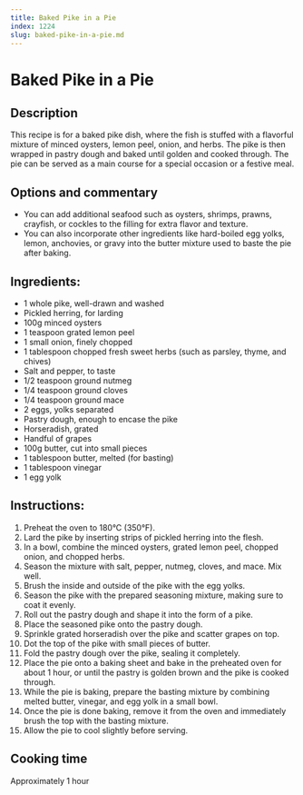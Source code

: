 ```yaml
---
title: Baked Pike in a Pie
index: 1224
slug: baked-pike-in-a-pie.md
---
```


# Baked Pike in a Pie

## Description
This recipe is for a baked pike dish, where the fish is stuffed with a flavorful mixture of minced oysters, lemon peel, onion, and herbs. The pike is then wrapped in pastry dough and baked until golden and cooked through. The pie can be served as a main course for a special occasion or a festive meal.

## Options and commentary
- You can add additional seafood such as oysters, shrimps, prawns, crayfish, or cockles to the filling for extra flavor and texture.
- You can also incorporate other ingredients like hard-boiled egg yolks, lemon, anchovies, or gravy into the butter mixture used to baste the pie after baking.

## Ingredients:
- 1 whole pike, well-drawn and washed
- Pickled herring, for larding
- 100g minced oysters
- 1 teaspoon grated lemon peel
- 1 small onion, finely chopped
- 1 tablespoon chopped fresh sweet herbs (such as parsley, thyme, and chives)
- Salt and pepper, to taste
- 1/2 teaspoon ground nutmeg
- 1/4 teaspoon ground cloves
- 1/4 teaspoon ground mace
- 2 eggs, yolks separated
- Pastry dough, enough to encase the pike
- Horseradish, grated
- Handful of grapes
- 100g butter, cut into small pieces
- 1 tablespoon butter, melted (for basting)
- 1 tablespoon vinegar
- 1 egg yolk

## Instructions:
1. Preheat the oven to 180°C (350°F).
2. Lard the pike by inserting strips of pickled herring into the flesh.
3. In a bowl, combine the minced oysters, grated lemon peel, chopped onion, and chopped herbs.
4. Season the mixture with salt, pepper, nutmeg, cloves, and mace. Mix well.
5. Brush the inside and outside of the pike with the egg yolks.
6. Season the pike with the prepared seasoning mixture, making sure to coat it evenly.
7. Roll out the pastry dough and shape it into the form of a pike.
8. Place the seasoned pike onto the pastry dough.
9. Sprinkle grated horseradish over the pike and scatter grapes on top.
10. Dot the top of the pike with small pieces of butter.
11. Fold the pastry dough over the pike, sealing it completely.
12. Place the pie onto a baking sheet and bake in the preheated oven for about 1 hour, or until the pastry is golden brown and the pike is cooked through.
13. While the pie is baking, prepare the basting mixture by combining melted butter, vinegar, and egg yolk in a small bowl.
14. Once the pie is done baking, remove it from the oven and immediately brush the top with the basting mixture.
15. Allow the pie to cool slightly before serving.

## Cooking time
Approximately 1 hour